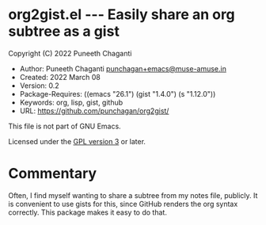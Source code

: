 # org2gist.el --- Easily share an org subtree as a gist

Copyright (C) 2022 Puneeth Chaganti

* Author: Puneeth Chaganti <punchagan+emacs@muse-amuse.in>
* Created: 2022 March 08
* Version: 0.2
* Package-Requires: ((emacs "26.1") (gist "1.4.0") (s "1.12.0"))
* Keywords: org, lisp, gist, github
* URL: https://github.com/punchagan/org2gist/

This file is not part of GNU Emacs.

Licensed under the [GPL version 3](http://www.gnu.org/licenses/) or later.

# Commentary

Often, I find myself wanting to share a subtree from my notes file,
publicly.  It is convenient to use gists for this, since GitHub renders the
org syntax correctly.  This package makes it easy to do that.




